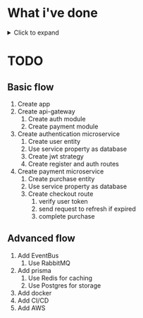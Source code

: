 # What i've done

<details>
<summary>Click to expand</summary>
## Setup

Initialize the project with the following command:

```bash
nest new payment-api
```

## API Gateway

Create a new app called api-gateway to manage communication between microservices.

```bash
nest g app api-gateway
```

Delete the previously created app.

```bash
rm -rf apps/payment-api
```

## Authentication

Create another app called authentication.

```bash
nest g app authentication
```

This app will be a microservice.

```bash
yarn add @nestjs/microservices
```

In main.ts change the NestFactory to create a microservice.

```typescript
const app = await NestFactory.createMicroservice(AppModule, {
  transport: Transport.TCP,
  options: { port: 3000 }
});
```

</details>

# TODO

## Basic flow

1. Create app
2. Create api-gateway
    1. Create auth module
    2. Create payment module
3. Create authentication microservice
    1. Create user entity
    2. Use service property as database
    3. Create jwt strategy
    4. Create register and auth routes
4. Create payment microservice
    1. Create purchase entity
    2. Use service property as database
    3. Create checkout route
        1. verify user token
        2. send request to refresh if expired
        3. complete purchase

## Advanced flow

1. Add EventBus
    1. Use RabbitMQ
2. Add prisma
    1. Use Redis for caching
    2. Use Postgres for storage
3. Add docker
4. Add CI/CD
5. Add AWS